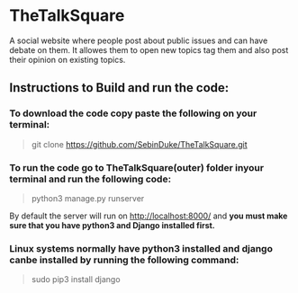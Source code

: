 # TheTalkSquare
A social website where people post about public issues and can have debate on them. It allowes them to open new topics tag them and also post their opinion on existing topics.

## Instructions to Build and run the code:

### To download the code copy paste the following on your terminal:
> git clone https://github.com/SebinDuke/TheTalkSquare.git

### To run the code go to TheTalkSquare(outer) folder inyour terminal and run the following code:
> python3 manage.py runserver

By default the server will run on [http://localhost:8000/](http://localhost:8000/) and **you must make sure that you have python3 and Django installed first.**

### Linux systems normally have python3 installed and django canbe installed by running the following command:
> sudo pip3 install django
